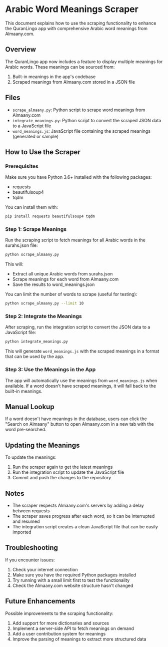 # Arabic Word Meanings Scraper

This document explains how to use the scraping functionality to enhance the QuranLingo app with comprehensive Arabic word meanings from Almaany.com.

## Overview

The QuranLingo app now includes a feature to display multiple meanings for Arabic words. These meanings can be sourced from:

1. Built-in meanings in the app's codebase
2. Scraped meanings from Almaany.com stored in a JSON file

## Files

- `scrape_almaany.py`: Python script to scrape word meanings from Almaany.com
- `integrate_meanings.py`: Python script to convert the scraped JSON data to a JavaScript file
- `word_meanings.js`: JavaScript file containing the scraped meanings (generated or sample)

## How to Use the Scraper

### Prerequisites

Make sure you have Python 3.6+ installed with the following packages:
- requests
- beautifulsoup4
- tqdm

You can install them with:
```bash
pip install requests beautifulsoup4 tqdm
```

### Step 1: Scrape Meanings

Run the scraping script to fetch meanings for all Arabic words in the surahs.json file:

```bash
python scrape_almaany.py
```

This will:
- Extract all unique Arabic words from surahs.json
- Scrape meanings for each word from Almaany.com
- Save the results to word_meanings.json

You can limit the number of words to scrape (useful for testing):

```bash
python scrape_almaany.py --limit 10
```

### Step 2: Integrate the Meanings

After scraping, run the integration script to convert the JSON data to a JavaScript file:

```bash
python integrate_meanings.py
```

This will generate `word_meanings.js` with the scraped meanings in a format that can be used by the app.

### Step 3: Use the Meanings in the App

The app will automatically use the meanings from `word_meanings.js` when available. If a word doesn't have scraped meanings, it will fall back to the built-in meanings.

## Manual Lookup

If a word doesn't have meanings in the database, users can click the "Search on Almaany" button to open Almaany.com in a new tab with the word pre-searched.

## Updating the Meanings

To update the meanings:

1. Run the scraper again to get the latest meanings
2. Run the integration script to update the JavaScript file
3. Commit and push the changes to the repository

## Notes

- The scraper respects Almaany.com's servers by adding a delay between requests
- The scraper saves progress after each word, so it can be interrupted and resumed
- The integration script creates a clean JavaScript file that can be easily imported

## Troubleshooting

If you encounter issues:

1. Check your internet connection
2. Make sure you have the required Python packages installed
3. Try running with a small limit first to test the functionality
4. Check the Almaany.com website structure hasn't changed

## Future Enhancements

Possible improvements to the scraping functionality:

1. Add support for more dictionaries and sources
2. Implement a server-side API to fetch meanings on demand
3. Add a user contribution system for meanings
4. Improve the parsing of meanings to extract more structured data
